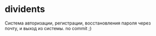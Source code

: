 # dividents
Система авторизации, регистрации, восстановления пароля через почту, и выход из системы.
 no commit ;)
